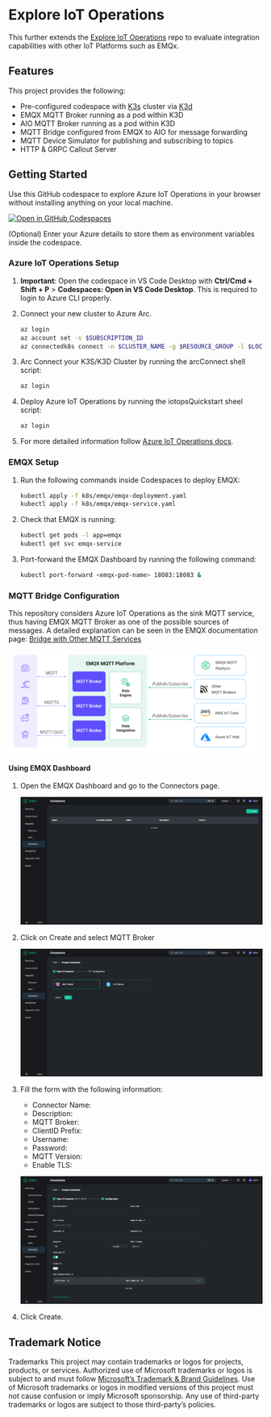 # Explore IoT Operations

This further extends the [Explore IoT Operations](https://github.com/Azure-Samples/explore-iot-operations) repo to evaluate integration capabilities with other IoT Platforms such as EMQx.

## Features

This project provides the following:

* Pre-configured codespace with [K3s](https://k3s.io/) cluster via [K3d](https://k3d.io/)
* EMQX MQTT Broker running as a pod within K3D
* AIO MQTT Broker running as a pod within K3D
* MQTT Bridge configured from EMQX to AIO for message forwarding
* MQTT Device Simulator for publishing and subscribing to topics
* HTTP & GRPC Callout Server

## Getting Started

Use this GitHub codespace to explore Azure IoT Operations in your browser without installing anything on your local machine.

   [![Open in GitHub Codespaces](https://github.com/codespaces/badge.svg)](https://codespaces.new/ldandrade/explore-iot-operations?quickstart=1)

(Optional) Enter your Azure details to store them as environment variables inside the codespace.

### Azure IoT Operations Setup

1. **Important**: Open the codespace in VS Code Desktop with **Ctrl/Cmd + Shift + P** > **Codespaces: Open in VS Code Desktop**. This is required to login to Azure CLI properly.

1. Connect your new cluster to Azure Arc.

   ```bash
   az login
   az account set -s $SUBSCRIPTION_ID
   az connectedk8s connect -n $CLUSTER_NAME -g $RESOURCE_GROUP -l $LOCATION
   ```

1. Arc Connect your K3S/K3D Cluster by running the arcConnect shell script:

   ```bash
   az login
   ```

1. Deploy Azure IoT Operations by running the iotopsQuickstart sheel script:

   ```bash
   az login
   ```
1. For more detailed information follow [Azure IoT Operations docs](https://learn.microsoft.com/azure/iot-operations/get-started/quickstart-deploy?tabs=codespaces).

### EMQX Setup

1. Run the following commands inside Codespaces to deploy EMQX:
   ```bash
   kubectl apply -f k8s/emqx/emqx-deployment.yaml
   kubectl apply -f k8s/emqx/emqx-service.yaml
   ```

1. Check that EMQX is running:
   ```bash
   kubectl get pods -l app=emqx
   kubectl get svc emqx-service
   ```

1. Port-forward the EMQX Dashboard by running the following command:
   ```bash
   kubectl port-forward <emqx-pod-name> 18083:18083 &
   ```

### MQTT Bridge Configuration

This repository considers Azure IoT Operations as the sink MQTT service, thus having EMQX MQTT Broker as one of the possible sources of messages. A detailed explanation can be seen in the EMQX documentation page: [Bridge with Other MQTT Services](https://docs.emqx.com/en/emqx/latest/data-integration/data-bridge-mqtt.html#how-it-works)

![alt text](image.png)

#### Using EMQX Dashboard

1. Open the EMQX Dashboard and go to the Connectors page.

   ![alt text](image-1.png)

2. Click on Create and select MQTT Broker

   ![alt text](image-2.png)

3. Fill the form with the following information:

   * Connector Name:
   * Description:
   * MQTT Broker:
   * ClientID Prefix:
   * Username:
   * Password:
   * MQTT Version:
   * Enable TLS:
   
   ![alt text](image-3.png)

4. Click Create.

## Trademark Notice

Trademarks This project may contain trademarks or logos for projects, products, or services. Authorized use of Microsoft trademarks or logos is subject to and must follow [Microsoft’s Trademark & Brand Guidelines](https://www.microsoft.com/legal/intellectualproperty/trademarks/usage/general). Use of Microsoft trademarks or logos in modified versions of this project must not cause confusion or imply Microsoft sponsorship. Any use of third-party trademarks or logos are subject to those third-party’s policies.